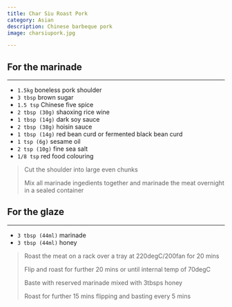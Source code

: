 ```yaml
---
title: Char Siu Roast Pork
category: Asian
description: Chinese barbeque pork
image: charsiupork.jpg

---
```


## For the marinade

---

* `1.5kg` boneless pork shoulder
* `3 tbsp` brown sugar
* `1.5 tsp` Chinese five spice
* `2 tbsp (30g)` shaoxing rice wine
* `1 tbsp (14g)` dark soy sauce
* `2 tbsp (38g)` hoisin sauce
* `1 tbsp (14g)` red bean curd or fermented  black bean curd
* `1 tsp (6g)` sesame oil
* `2 tsp (10g)` fine sea salt
* `1/8 tsp` red food colouring 

> Cut the shoulder into large even chunks
>
> Mix all marinade ingedients together and marinade the meat overnight in a sealed container


## For the glaze 

---

* `3 tbsp (44ml)` marinade
* `3 tbsp (44ml)` honey

> Roast the meat on a rack over a tray at 220degC/200fan for 20 mins
>
> Flip and roast for further 20 mins or until internal temp of 70degC
>
> Baste with reserved marinade mixed with 3tbsps honey
>
> Roast for further 15 mins flipping and basting every 5 mins
